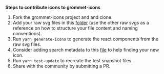**Steps to contribute icons to grommet-icons**

1) Fork the grommet-icons project and and clone.
2) Add your raw svg files in this [folder](https://github.com/grommet/grommet-icons/tree/master/public/img) (use the other raw svgs as a reference on how to structure your file content and naming conventions).
3) Run `yarn generate-icons` to generate the react components from the raw svg files.
4) Consider adding search metadata to this [file](https://github.com/grommet/grommet-icons/blob/master/src/js/metadata.js) to help finding your new icon.
5) Run `yarn test-update` to recreate the test snapshot files.
6) Share with the community by submitting a PR.

